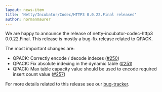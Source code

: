 ```yaml
---
layout: news-item
title: 'Netty/Incubator/Codec/HTTP3 0.0.22.Final released'
author: normanmaurer
---
```


We are happy to announce the release of netty-incubator-codec-http3 0.0.22.Final. This release is mostly a bug-fix release related to QPACK.


The most important changes are:

* QPACK: Correctly encode / decode indexes ([#250](https://github.com/netty/netty-incubator-codec-http3/pull/250))
* QPACK: Fix absolute indexing in the dynamic table ([#251](https://github.com/netty/netty-incubator-codec-http3/pull/251))
* QPACK: Max table capacity value should be used to encode required insert count value ([#257](https://github.com/netty/netty-incubator-codec-http3/pull/257))


For more details related to this release see our [bug-tracker](https://github.com/netty/netty-incubator-codec-http3/issues?q=is%3Aclosed+milestone%3A0.0.22.Final). 
